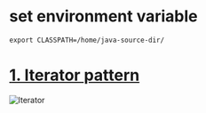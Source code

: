 # set environment variable
`export CLASSPATH=/home/java-source-dir/`

# [1. Iterator pattern](/Iterator)
![Iterator](https://p86.f2.n0.cdn.getcloudapp.com/items/jkun9xLD/Iterator.png?v=d65d596524ce9b6cd28c61d64676e0f0)
